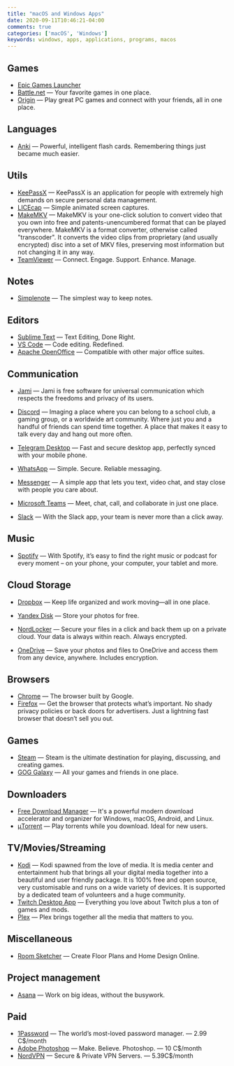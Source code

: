 ```yaml
---
title: "macOS and Windows Apps"
date: 2020-09-11T10:46:21-04:00
comments: true
categories: ['macOS', 'Windows']
keywords: windows, apps, applications, programs, macos
---
```


## Games
* [Epic Games Launcher](https://www.epicgames.com/store/)
* [Battle.net](https://www.blizzard.com/en-us/apps/battle.net/desktop) — Your favorite games in one place.
* [Origin](https://www.origin.com/can/en-us/store/download) — Play great PC games and connect with your friends, all in one place.

## Languages
* [Anki](https://apps.ankiweb.net/) — Powerful, intelligent flash cards. Remembering things just became much easier.

## Utils
* [KeePassX](http://www.keepassx.org/) — KeePassX is an application for people with extremely high demands on secure personal data management.
* [LICEcap](https://www.cockos.com/licecap/) — Simple animated screen captures.
* [MakeMKV](http://makemkv.com/) — MakeMKV is your one-click solution to convert video that you own into free and patents-unencumbered format that can be played everywhere. MakeMKV is a format converter, otherwise called "transcoder". It converts the video clips from proprietary (and usually encrypted) disc into a set of MKV files, preserving most information but not changing it in any way.
* [TeamViewer](https://www.teamviewer.com/en-us/) — Connect. Engage. Support. Enhance. Manage.

## Notes
* [Simplenote](https://simplenote.com/) — The simplest way to keep notes.

## Editors
* [Sublime Text](https://www.sublimetext.com/) — Text Editing, Done Right.
* [VS Code](https://code.visualstudio.com/) — Code editing. Redefined.
* [Apache OpenOffice](https://www.openoffice.org/download/index.html) — Compatible with other major office suites.

## Communication
* [Jami](https://jami.net/) — Jami is free software for universal communication which respects the freedoms and privacy of its users.
* [Discord](https://discord.com/) — Imaging a place where you can belong to a school club, a gaming group, or a worldwide art community. Where just you and a handful of friends can spend time together. A place that makes it easy to talk every day and hang out more often.
* [Telegram Desktop](https://desktop.telegram.org/) — Fast and secure desktop app, perfectly synced with your mobile phone.
* [WhatsApp](https://www.whatsapp.com/) — Simple. Secure.
Reliable messaging.
* [Messenger](https://www.messenger.com/desktop) — A simple app that lets you text, video chat, and stay close with people you care about.

* [Microsoft Teams](https://www.microsoft.com/en-ca/microsoft-365/microsoft-teams/group-chat-software) — Meet, chat, call, and collaborate in just one place.
* [Slack](https://slack.com/) — With the Slack app, your team is never more than a click away.

## Music
* [Spotify](https://www.spotify.com) — With Spotify, it’s easy to find the right music or podcast for every moment – on your phone, your computer, your tablet and more.

## Cloud Storage
* [Dropbox](https://www.dropbox.com/) — Keep life organized and work moving—all in one place.

* [Yandex Disk](https://disk.yandex.com/) — Store your photos for free.

* [NordLocker](https://nordlocker.com/) — Secure your files in a click and back them up on a private cloud. Your data is always within reach. Always encrypted.
* [OneDrive](https://www.microsoft.com/en-ca/microsoft-365/onedrive) — Save your photos and files to OneDrive and access them from any device, anywhere. Includes encryption.

## Browsers
* [Chrome](https://www.google.com/intl/en/chrome/browser/) — The browser built by Google.
* [Firefox](http://www.mozilla.org/en-US/firefox/new/) — Get the browser that protects what’s important. No shady privacy policies or back doors for advertisers. Just a lightning fast browser that doesn’t sell you out.

## Games
* [Steam](http://store.steampowered.com/) — Steam is the ultimate destination for playing, discussing, and creating games.
* [GOG Galaxy](https://www.gog.com/galaxy) — All your games and friends in one place.

## Downloaders
* [Free Download Manager](http://freedownloadmanager.org) — It's a powerful modern download accelerator and organizer for Windows, macOS, Android, and Linux.
* [μTorrent](http://www.utorrent.com/) — Play torrents while you download. Ideal for new users.

## TV/Movies/Streaming
* [Kodi](https://kodi.tv/) — Kodi spawned from the love of media. It is media center and entertainment hub that brings all your digital media together into a beautiful and user friendly package. It is 100% free and open source, very customisable and runs on a wide variety of devices. It is supported by a dedicated team of volunteers and a huge community.
* [Twitch Desktop App](https://app.twitch.tv/) — Everything you love about Twitch plus a ton of games and mods.
* [Plex](https://www.plex.tv/) — Plex brings together all the media that matters to you.

## Miscellaneous
* [Room Sketcher](https://www.roomsketcher.com/) — Create Floor Plans and Home Design Online.

## Project management
* [Asana](https://asana.com/) — Work on big ideas, without the busywork.

## Paid
* [1Password](https://1password.com/) — The world’s most-loved password manager. — 2.99 C$/month
* [Adobe Photoshop](https://www.adobe.com/ca/products/photoshop.html) — Make. Believe. Photoshop. — 10 C$/month
* [NordVPN](https://nordvpn.com) — Secure & Private VPN Servers. — 5.39C$/month
